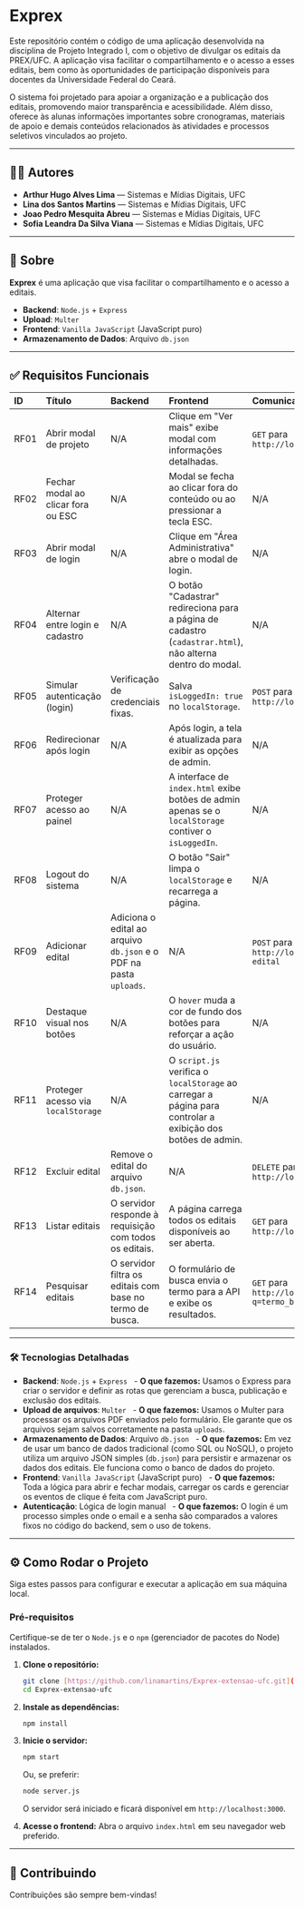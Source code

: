 # Exprex

Este repositório contém o código de uma aplicação desenvolvida na disciplina de Projeto Integrado I, com o objetivo de divulgar os editais da PREX/UFC. A aplicação visa facilitar o compartilhamento e o acesso a esses editais, bem como às oportunidades de participação disponíveis para docentes da Universidade Federal do Ceará.

O sistema foi projetado para apoiar a organização e a publicação dos editais, promovendo maior transparência e acessibilidade. Além disso, oferece às alunas informações importantes sobre cronogramas, materiais de apoio e demais conteúdos relacionados às atividades e processos seletivos vinculados ao projeto.

---

## 👩‍💻 Autores

- **Arthur Hugo Alves Lima** — Sistemas e Mídias Digitais, UFC
- **Lina dos Santos Martins** — Sistemas e Mídias Digitais, UFC
- **Joao Pedro Mesquita Abreu** — Sistemas e Mídias Digitais, UFC
- **Sofia Leandra Da Silva Viana** — Sistemas e Mídias Digitais, UFC

---

## 🚀 Sobre

**Exprex** é uma aplicação que visa facilitar o compartilhamento e o acesso a editais.

- **Backend**: `Node.js` + `Express`
- **Upload**: `Multer`
- **Frontend**: `Vanilla JavaScript` (JavaScript puro)
- **Armazenamento de Dados**: Arquivo `db.json`

---

## ✅ Requisitos Funcionais

| ID   | Título                               | Backend                                                            | Frontend                                                                                                    | Comunicação (API)                             | Prioridade |
| :--- | :----------------------------------- | :----------------------------------------------------------------- | :---------------------------------------------------------------------------------------------------------- | :-------------------------------------------- | :--------- |
| RF01 | Abrir modal de projeto               | N/A                                                                | Clique em "Ver mais" exibe modal com informações detalhadas.                                                | `GET` para `http://localhost:3000/editais/:id`| Alta       |
| RF02 | Fechar modal ao clicar fora ou ESC   | N/A                                                                | Modal se fecha ao clicar fora do conteúdo ou ao pressionar a tecla ESC.                                     | N/A                                           | Alta       |
| RF03 | Abrir modal de login                 | N/A                                                                | Clique em "Área Administrativa" abre o modal de login.                                                      | N/A                                           | Alta       |
| RF04 | Alternar entre login e cadastro      | N/A                                                                | O botão "Cadastrar" redireciona para a página de cadastro (`cadastrar.html`), não alterna dentro do modal.   | N/A                                           | Média      |
| RF05 | Simular autenticação (login)         | Verificação de credenciais fixas.                                  | Salva `isLoggedIn: true` no `localStorage`.                                                                 | `POST` para `http://localhost:3000/admin/login`| Alta       |
| RF06 | Redirecionar após login              | N/A                                                                | Após login, a tela é atualizada para exibir as opções de admin.                                             | N/A                                           | Alta       |
| RF07 | Proteger acesso ao painel            | N/A                                                                | A interface de `index.html` exibe botões de admin apenas se o `localStorage` contiver o `isLoggedIn`.       | N/A                                           | Alta       |
| RF08 | Logout do sistema                    | N/A                                                                | O botão "Sair" limpa o `localStorage` e recarrega a página.                                                 | N/A                                           | Alta       |
| RF09 | Adicionar edital                     | Adiciona o edital ao arquivo `db.json` e o PDF na pasta `uploads`. | N/A                                                                                                         | `POST` para `http://localhost:3000/publicar-edital`| Alta       |
| RF10 | Destaque visual nos botões           | N/A                                                                | O `hover` muda a cor de fundo dos botões para reforçar a ação do usuário.                                   | N/A                                           | Média      |
| RF11 | Proteger acesso via `localStorage`   | N/A                                                                | O `script.js` verifica o `localStorage` ao carregar a página para controlar a exibição dos botões de admin. | N/A                                           | Alta       |
| RF12 | Excluir edital                       | Remove o edital do arquivo `db.json`.                              | N/A                                                                                                         | `DELETE` para `http://localhost:3000/editais/:id`| Alta       |
| RF13 | Listar editais                       | O servidor responde à requisição com todos os editais.             | A página carrega todos os editais disponíveis ao ser aberta.                                                | `GET` para `http://localhost:3000/editais`    | Alta       |
| RF14 | Pesquisar editais                    | O servidor filtra os editais com base no termo de busca.           | O formulário de busca envia o termo para a API e exibe os resultados.                                       | `GET` para `http://localhost:3000/editais?q=termo_busca`| Média      |

---

### 🛠 Tecnologias Detalhadas

- **Backend**: `Node.js` + `Express`
  - **O que fazemos:** Usamos o Express para criar o servidor e definir as rotas que gerenciam a busca, publicação e exclusão dos editais.
- **Upload de arquivos**: `Multer`
  - **O que fazemos:** Usamos o Multer para processar os arquivos PDF enviados pelo formulário. Ele garante que os arquivos sejam salvos corretamente na pasta `uploads`.
- **Armazenamento de Dados**: Arquivo `db.json`
  - **O que fazemos:** Em vez de usar um banco de dados tradicional (como SQL ou NoSQL), o projeto utiliza um arquivo JSON simples (`db.json`) para persistir e armazenar os dados dos editais. Ele funciona como o banco de dados do projeto.
- **Frontend**: `Vanilla JavaScript` (JavaScript puro)
  - **O que fazemos:** Toda a lógica para abrir e fechar modais, carregar os cards e gerenciar os eventos de clique é feita com JavaScript puro.
- **Autenticação**: Lógica de login manual
  - **O que fazemos:** O login é um processo simples onde o email e a senha são comparados a valores fixos no código do backend, sem o uso de tokens.

---

## ⚙️ Como Rodar o Projeto

Siga estes passos para configurar e executar a aplicação em sua máquina local.

### Pré-requisitos

Certifique-se de ter o `Node.js` e o `npm` (gerenciador de pacotes do Node) instalados.

1.  **Clone o repositório:**
    ```bash
    git clone [https://github.com/linamartins/Exprex-extensao-ufc.git](https://github.com/linamartins/Exprex-extensao-ufc.git)
    cd Exprex-extensao-ufc
    ```
2.  **Instale as dependências:**
    ```bash
    npm install
    ```
3.  **Inicie o servidor:**
    ```bash
    npm start
    ```
    Ou, se preferir:
    ```bash
    node server.js
    ```
    O servidor será iniciado e ficará disponível em `http://localhost:3000`.

4.  **Acesse o frontend:**
    Abra o arquivo `index.html` em seu navegador web preferido.

---

## 🤝 Contribuindo

Contribuições são sempre bem-vindas!
